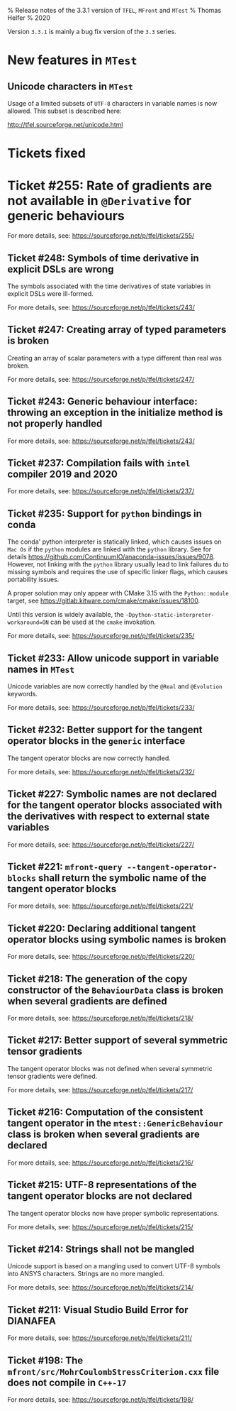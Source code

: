 % Release notes of the 3.3.1 version of `TFEL`, `MFront` and `MTest`
% Thomas Helfer
% 2020

Version `3.3.1` is mainly a bug fix version of the `3.3` series.

# New features in `MTest`

## Unicode characters in `MTest`

Usage of a limited subsets of `UTF-8` characters in variable names is
now allowed. This subset is described here:

<http://tfel.sourceforge.net/unicode.html>

# Tickets fixed

# Ticket #255: Rate of gradients are not available in `@Derivative` for generic behaviours

For more details, see: <https://sourceforge.net/p/tfel/tickets/255/>

## Ticket #248: Symbols of time derivative in explicit DSLs are wrong

The symbols associated with the time derivatives of state variables in
explicit DSLs were ill-formed.

For more details, see: <https://sourceforge.net/p/tfel/tickets/243/>

## Ticket #247: Creating array of typed parameters is broken

Creating an array of scalar parameters with a type different than real
was broken.

For more details, see: <https://sourceforge.net/p/tfel/tickets/247/>

## Ticket #243: Generic behaviour interface: throwing an exception in the initialize method is not properly handled

For more details, see: <https://sourceforge.net/p/tfel/tickets/243/>

## Ticket #237: Compilation fails with `intel` compiler 2019 and 2020

For more details, see: <https://sourceforge.net/p/tfel/tickets/237/>

## Ticket #235: Support for `python` bindings in conda

The conda' python interpreter is statically linked, which causes issues
on `Mac Os` if the `python` modules are linked with the `python`
library. See for details
https://github.com/ContinuumIO/anaconda-issues/issues/9078. However, not
linking with the `python` library usually lead to link failures du to
missing symbols and requires the use of specific linker flags, which
causes portability issues.

A proper solution may only appear with CMake 3.15 with the
`Python::module` target, see
https://gitlab.kitware.com/cmake/cmake/issues/18100.

Until this version is widely available, the
`-Dpython-static-interpreter-workaround=ON` can be used at the `cmake`
invokation.

For more details, see: <https://sourceforge.net/p/tfel/tickets/235/>

## Ticket #233: Allow unicode support in variable names in `MTest`

Unicode variables are now correctly handled by the `@Real` and
`@Evolution` keywords.

For more details, see: <https://sourceforge.net/p/tfel/tickets/233/>

## Ticket #232: Better support for the tangent operator blocks in the `generic` interface

The tangent operator blocks are now correctly handled.

For more details, see: <https://sourceforge.net/p/tfel/tickets/232/>

## Ticket #227: Symbolic names are not declared for the tangent operator blocks associated with the derivatives with respect to external state variables

For more details, see: <https://sourceforge.net/p/tfel/tickets/227/>

## Ticket #221: `mfront-query --tangent-operator-blocks` shall return the symbolic name of the tangent operator blocks

For more details, see: <https://sourceforge.net/p/tfel/tickets/221/>

## Ticket #220: Declaring additional tangent operator blocks using symbolic names is broken

For more details, see: <https://sourceforge.net/p/tfel/tickets/220/>

## Ticket #218: The generation of the copy constructor of the `BehaviourData` class is broken when several gradients are defined

For more details, see: <https://sourceforge.net/p/tfel/tickets/218/>

## Ticket #217: Better support of several symmetric tensor gradients

The tangent operator blocks was not defined when several symmetric
tensor gradients were defined.

For more details, see: <https://sourceforge.net/p/tfel/tickets/217/>

## Ticket #216: Computation of the consistent tangent operator in the `mtest::GenericBehaviour` class is broken when several gradients are declared

For more details, see: <https://sourceforge.net/p/tfel/tickets/216/>

## Ticket #215: UTF-8 representations of the tangent operator blocks are not declared

The tangent operator blocks now have proper symbolic representations.

For more details, see: <https://sourceforge.net/p/tfel/tickets/215/>

## Ticket #214: Strings shall not be mangled

Unicode support is based on a mangling used to convert UTF-8 symbols
into ANSYS characters. Strings are no more mangled.

For more details, see: <https://sourceforge.net/p/tfel/tickets/214/>

## Ticket #211: Visual Studio Build Error for DIANAFEA

For more details, see: <https://sourceforge.net/p/tfel/tickets/211/>

## Ticket #198: The `mfront/src/MohrCoulombStressCriterion.cxx` file does not compile in `C++-17`

For more details, see: <https://sourceforge.net/p/tfel/tickets/198/>

